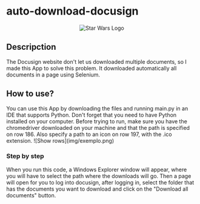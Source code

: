# auto-download-docusign
<div class="markdown-body entry-content container-lg p-3" itemprop="text">
	<p class="text-center" align="center">
		<img alt="Star Wars Logo" src="https://upload.wikimedia.org/wikipedia/commons/thumb/f/f5/DocuSign_Logo.svg/1280px-DocuSign_Logo.svg.png" />
	</p>
	<h2 class="f4 my-3">
		Descripction
	</h2>
	<p>
		The Docusign website don't let us downloaded multiple documents, so I made this App to solve this problem. It downloaded automatically all documents in a page using Selenium.
	</p>
	<h2 class="f4 my-3">
		How to use?
	</h2>
	<p>
		You can use this App by downloading the files and running main.py in an IDE that supports Python.
    Don't forget that you need to have Python installed on your computer.
    Before trying to run, make sure you have the chromedriver downloaded on your machine and that the path is specified on row 186. Also specify a path to an icon on row 197, with the .ico extension.
		![Show rows](img/exemplo.png)
	</p>
	<h3>
		Step by step
	</h3>
	<p>
		When you run this code, a Windows Explorer window will appear, where you will have to select the path where the downloads will go.
	Then a page will open for you to log into docusign, after logging in, select the folder that has the documents you want to download and click on the "Download all documents" button.
	</p>
</div>
